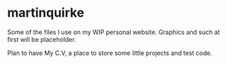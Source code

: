 # martinquirke

Some of the files I use on my WIP personal website. Graphics and such at first will be placeholder. 

Plan to have My C.V, a place to store some little projects and test code.
